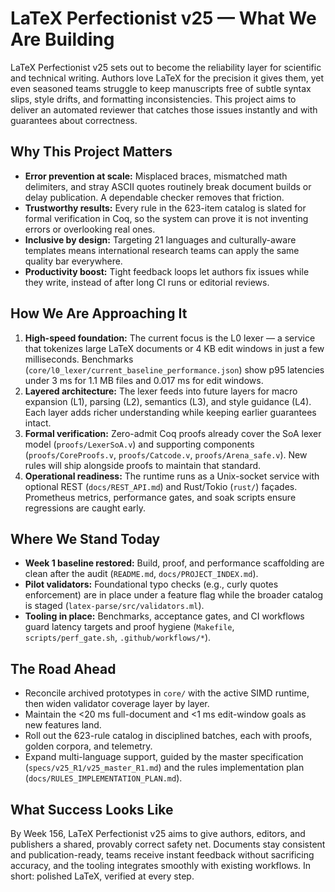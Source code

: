 # LaTeX Perfectionist v25 — What We Are Building

LaTeX Perfectionist v25 sets out to become the reliability layer for scientific and technical writing. Authors love LaTeX for the precision it gives them, yet even seasoned teams struggle to keep manuscripts free of subtle syntax slips, style drifts, and formatting inconsistencies. This project aims to deliver an automated reviewer that catches those issues instantly and with guarantees about correctness.

## Why This Project Matters
- **Error prevention at scale:** Misplaced braces, mismatched math delimiters, and stray ASCII quotes routinely break document builds or delay publication. A dependable checker removes that friction.
- **Trustworthy results:** Every rule in the 623-item catalog is slated for formal verification in Coq, so the system can prove it is not inventing errors or overlooking real ones.
- **Inclusive by design:** Targeting 21 languages and culturally-aware templates means international research teams can apply the same quality bar everywhere.
- **Productivity boost:** Tight feedback loops let authors fix issues while they write, instead of after long CI runs or editorial reviews.

## How We Are Approaching It
1. **High-speed foundation:** The current focus is the L0 lexer — a service that tokenizes large LaTeX documents or 4 KB edit windows in just a few milliseconds. Benchmarks (`core/l0_lexer/current_baseline_performance.json`) show p95 latencies under 3 ms for 1.1 MB files and 0.017 ms for edit windows.
2. **Layered architecture:** The lexer feeds into future layers for macro expansion (L1), parsing (L2), semantics (L3), and style guidance (L4). Each layer adds richer understanding while keeping earlier guarantees intact.
3. **Formal verification:** Zero-admit Coq proofs already cover the SoA lexer model (`proofs/LexerSoA.v`) and supporting components (`proofs/CoreProofs.v`, `proofs/Catcode.v`, `proofs/Arena_safe.v`). New rules will ship alongside proofs to maintain that standard.
4. **Operational readiness:** The runtime runs as a Unix-socket service with optional REST (`docs/REST_API.md`) and Rust/Tokio (`rust/`) façades. Prometheus metrics, performance gates, and soak scripts ensure regressions are caught early.

## Where We Stand Today
- **Week 1 baseline restored:** Build, proof, and performance scaffolding are clean after the audit (`README.md`, `docs/PROJECT_INDEX.md`).
- **Pilot validators:** Foundational typo checks (e.g., curly quotes enforcement) are in place under a feature flag while the broader catalog is staged (`latex-parse/src/validators.ml`).
- **Tooling in place:** Benchmarks, acceptance gates, and CI workflows guard latency targets and proof hygiene (`Makefile`, `scripts/perf_gate.sh`, `.github/workflows/*`).

## The Road Ahead
- Reconcile archived prototypes in `core/` with the active SIMD runtime, then widen validator coverage layer by layer.
- Maintain the <20 ms full-document and <1 ms edit-window goals as new features land.
- Roll out the 623-rule catalog in disciplined batches, each with proofs, golden corpora, and telemetry.
- Expand multi-language support, guided by the master specification (`specs/v25_R1/v25_master_R1.md`) and the rules implementation plan (`docs/RULES_IMPLEMENTATION_PLAN.md`).

## What Success Looks Like
By Week 156, LaTeX Perfectionist v25 aims to give authors, editors, and publishers a shared, provably correct safety net. Documents stay consistent and publication-ready, teams receive instant feedback without sacrificing accuracy, and the tooling integrates smoothly with existing workflows. In short: polished LaTeX, verified at every step.
